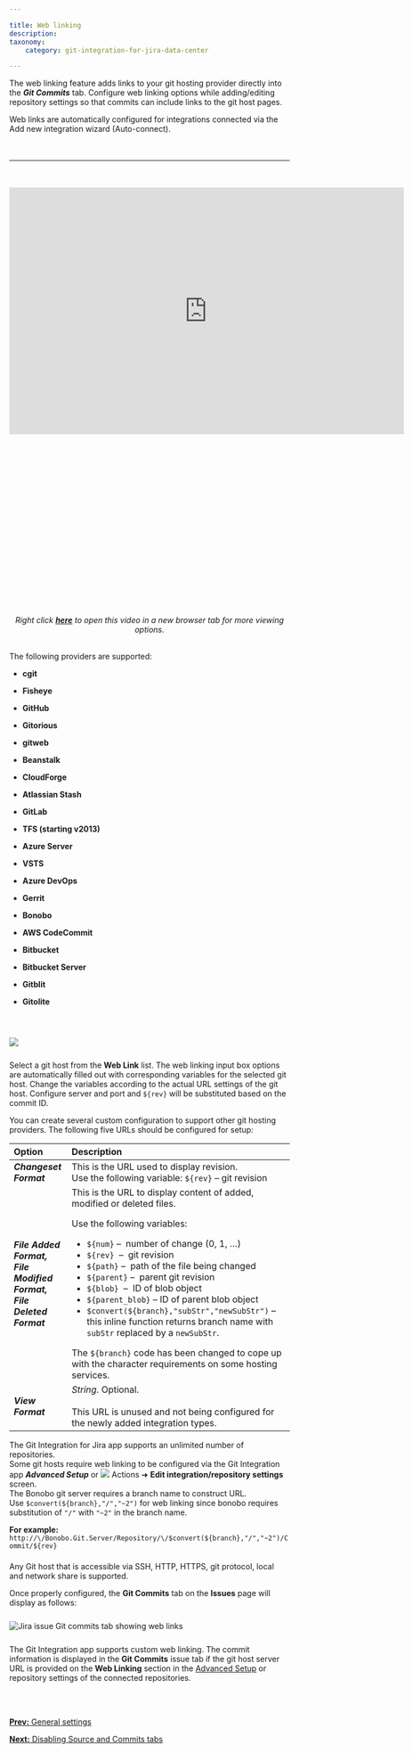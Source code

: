 ```yaml
---

title: Web linking
description:
taxonomy:
    category: git-integration-for-jira-data-center

---
```


The web linking feature adds links to your git hosting provider directly into the _**Git Commits**_ tab. Configure web linking options while adding/editing repository settings so that commits can include links to the git host pages.

<div class="bbb-callout bbb--tip">
    <div class="irow">
        <div class="ilogobox">
            <span class="logoimg"></span>
        </div>
        <div class="imsgbox">
            Web links are automatically configured for integrations connected via the Add new integration wizard (Auto-connect).
        </div>
    </div>
</div>
<br>
<br>
<hr>
<br>
<br>

<div class='embed-container' style='padding-bottom:62.5%'>
    <iframe width='709' height='443' src='https://fast.wistia.com/embed/iframe/zfxfemq7z8?videoFoam=true' frameborder='0' allowfullscreen ></iframe>
</div>

<div align='center' style='margin-top:10px'>
    <i>Right click <a href='https://bigbrassband.wistia.com/medias/zfxfemq7z8'><b>here</b></a> to open this video in a new browser tab for more viewing options.</i>
</div>
<br>

The following providers are supported:

*   **cgit**

*   **Fisheye**

*   **GitHub**

*   **Gitorious**

*   **gitweb**

*   **Beanstalk**

*   **CloudForge**

*   **Atlassian Stash**

*   **GitLab**

*   **TFS (starting v2013)**

*   **Azure Server**

*   **VSTS**

*   **Azure DevOps**

*   **Gerrit**

*   **Bonobo**

*   **AWS CodeCommit**

*   **Bitbucket**

*   **Bitbucket Server**

*   **Gitblit**

*   **Gitolite**

<br>

<img src='/wp-content/uploads/gij-gitlab-guide-web-linking.png' style='display:block;margin:25px auto;max-width:100%' />

Select a git host from the **Web Link** list. The web linking input box options are automatically filled out with corresponding variables for the selected git host. Change the variables according to the actual URL settings of the git host. Configure server and port and `${rev}` will be substituted based on the commit ID.

You can create several custom configuration to support other git hosting providers. The following five URLs should be configured for setup:

| Option | Description |
| :--- | :--- |
| _**Changeset Format**_ | This is the URL used to display revision.  <br>Use the following variable: `${rev}` – git revision |
| _**File Added Format,**_  <br>_**File Modified Format,**_  <br>_**File Deleted Format**_ | This is the URL to display content of added, modified or deleted files.  <p>Use the following variables:</p><ul><li>`${num}` –  number of change (0, 1, …)</li><li>`${rev}`  –  git revision</li><li>`${path}` –  path of the file being changed</li><li>`${parent}` –  parent git revision</li><li>`${blob}`  –  ID of blob object</li><li>`${parent_blob}` – ID of parent blob object</li><li>`$convert(${branch},"subStr","newSubStr")` – this inline function returns branch name with `subStr` replaced by a `newSubStr`.</li></ul>The `${branch}` code has been changed to cope up with the character requirements on some hosting services. |
| _**View Format**_ | _String._ Optional. <br><br>This URL is unused and not being configured for the newly added integration types. |

<div class="bbb-callout bbb--tip">
    <div class="irow">
    <div class="ilogobox">
        <span class="logoimg"></span>
    </div>
    <div class="imsgbox">
        The Git Integration for Jira app supports an unlimited number of repositories.
    </div>
    </div>
</div>

<div class="bbb-callout bbb--info">
    <div class="irow">
    <div class="ilogobox">
        <span class="logoimg"></span>
    </div>
    <div class="imsgbox">
        Some git hosts require web linking to be configured via the Git Integration app <b><i>Advanced Setup</i></b> or <img src='/wp-content/uploads/actions-icon.png' /> Actions ➜ <b>Edit integration/repository settings</b> screen.
    </div>
    </div>
</div>

<div class="bbb-callout bbb--note">
    <div class="irow">
        <div class="ilogobox">
            <span class="logoimg"></span>
        </div>
        <div class="imsgbox">
            The Bonobo git server requires a branch name to construct URL. Use <code>$convert(${branch},"/","~2")</code> for web linking since bonobo requires substitution of <code>"/"</code> with <code>"~2"</code> in the branch name.
            <p style='margin-bottom:-10px !important'>
                <b>For example:</b><br>
                <code>http://\<host\>/Bonobo.Git.Server/Repository/\<project\>/$convert(${branch},"/","~2")/Commit/${rev}</code>
            </p>
        </div>
    </div>
</div>
<br>

Any Git host that is accessible via SSH, HTTP, HTTPS, git protocol, local and network share is supported.

Once properly configured, the **Git Commits** tab on the **Issues** page will display as follows:

<img src='/wp-content/uploads/gij-git-commits-clickable-web-links.png' style='display:block;margin:25px auto;max-width:100%' alt='Jira issue Git commits tab showing web links' />

The Git Integration app supports custom web linking. The commit information is displayed in the **Git Commits** issue tab if the git host server URL is provided on the **Web Linking** section in the [Advanced Setup](/git-integration-for-jira-data-center/connecting-a-repository-via-advanced-setup) or repository settings of the connected repositories.

<br>
<br>

[**Prev:** General settings](/git-integration-for-jira-data-center/general-settings-docs-gij-self-managed)

[**Next:** Disabling Source and Commits tabs](/git-integration-for-jira-data-center/disabling-Source-and-Commits-tabs-gij-self-managed)

